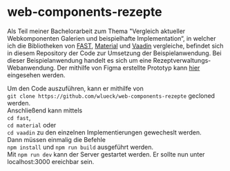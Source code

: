# web-components-rezepte

Als Teil meiner Bachelorarbeit zum Thema "Vergleich aktueller Webkomponenten Galerien und beispielhafte
Implementation“, in welcher ich die Bibliotheken von [FAST](https://www.fast.design), [Material](https://material.io/) und [Vaadin](https://www.https://vaadin.com/) vergleiche, befindet sich in diesem Repository der Code zur Umsetzung der Beispielanwendung. 
Bei dieser Beispielanwendung handelt es sich um eine Rezeptverwaltungs-Webanwendung. 
Der mithilfe von Figma erstellte Prototyp kann [hier](https://www.figma.com/file/tnYH105UDdyivUP1LLwUyX/Rezepte?node-id=0%3A1) eingesehen werden.

Um den Code auszuführen, kann er mithilfe von <br>
```git clone https://github.com/wlueck/web-components-rezepte``` gecloned werden.<br>
Anschließend kann mittels <br>
```cd fast```, <br>
```cd material``` oder <br>
```cd vaadin``` zu den einzelnen Implementierungen gewecheslt werden. <br>
Dann müssen einmalig die Befehle<br>
```npm install``` und ```npm run build``` ausgeführt werden. <br>
Mit ```npm run dev``` kann der Server gestartet werden. Er sollte nun unter localhost:3000 ereichbar sein. <br>
